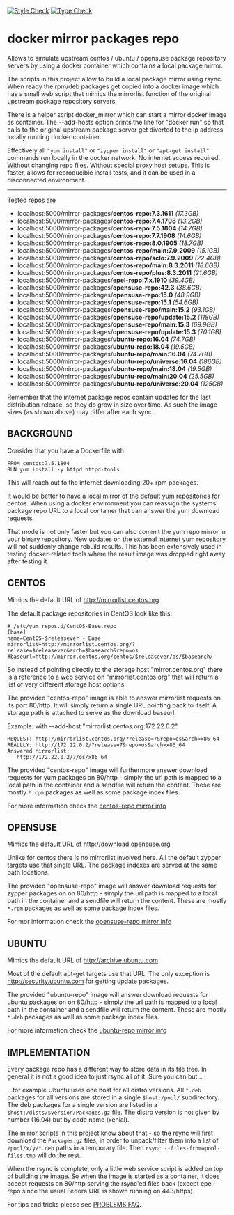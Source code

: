 [![Style Check](https://github.com/gdraheim/docker-mirror-packages-repo/actions/workflows/stylecheck.yml/badge.svg?event=push)](https://github.com/gdraheim/docker-mirror-packages-repo/actions/workflows/stylecheck.yml)
[![Type Check](https://github.com/gdraheim/docker-mirror-packages-repo/actions/workflows/typecheck.yml/badge.svg?event=push)](https://github.com/gdraheim/docker-mirror-packages-repo/actions/workflows/typecheck.yml)

# docker mirror packages repo

Allows to simulate upstream centos / ubuntu / opensuse
package repository servers by using a docker container
which contains a local package mirror.

The scripts in this project allow to build a local package
mirror using rsync. When ready the rpm/deb packages get
copied into a docker image which has a small web script
that mimics the mirrorlist function of the original
upstream package repository servers.

There is a helper script docker_mirror which can start
a mirror docker image as container. The --add-hosts
option prints the line for "docker run" so that calls
to the original upstream package server get diverted
to the ip address locally running docker container.

Effectively all `"yum install"` or `"zypper install"` or
`"apt-get install"` commands run locally in the docker 
network. No internet access required. Without changing 
repo files. Without special proxy host setups. This is
faster, allows for reproducible install tests, and it
can be used in a disconnected environment.

----

Tested repos are

 * localhost:5000/mirror-packages/**centos-repo:7.3.1611**       _(17.3GB)_
 * localhost:5000/mirror-packages/**centos-repo:7.4.1708**       _(13.2GB)_
 * localhost:5000/mirror-packages/**centos-repo:7.5.1804**       _(14.7GB)_
 * localhost:5000/mirror-packages/**centos-repo:7.7.1908**       _(14.6GB)_
 * localhost:5000/mirror-packages/**centos-repo:8.0.1905**       _(18.7GB)_
 * localhost:5000/mirror-packages/**centos-repo/main:7.9.2009**  _(15.1GB)_
 * localhost:5000/mirror-packages/**centos-repo/sclo:7.9.2009**  _(22.4GB)_
 * localhost:5000/mirror-packages/**centos-repo/main:8.3.2011**  _(18.6GB)_
 * localhost:5000/mirror-packages/**centos-repo/plus:8.3.2011**  _(21.6GB)_
 * localhost:5000/mirror-packages/**epel-repo:7.x.1910**         _(39.4GB)_
 * localhost:5000/mirror-packages/**opensuse-repo:42.3**         _(38.6GB)_
 * localhost:5000/mirror-packages/**opensuse-repo:15.0**         _(48.9GB)_
 * localhost:5000/mirror-packages/**opensuse-repo:15.1**         _(54.6GB)_
 * localhost:5000/mirror-packages/**opensuse-repo/main:15.2**    _(93.1GB)_
 * localhost:5000/mirror-packages/**opensuse-repo/update:15.2**   _(118GB)_
 * localhost:5000/mirror-packages/**opensuse-repo/main:15.3**    _(69.9GB)_
 * localhost:5000/mirror-packages/**opensuse-repo/update:15.3**   _(70.1GB)_
 * localhost:5000/mirror-packages/**ubuntu-repo:16.04**          _(74.7GB)_
 * localhost:5000/mirror-packages/**ubuntu-repo:18.04**          _(19.5GB)_
 * localhost:5000/mirror-packages/**ubuntu-repo/main:16.04**     _(74.7GB)_
 * localhost:5000/mirror-packages/**ubuntu-repo/universe:16.04**  _(186GB)_
 * localhost:5000/mirror-packages/**ubuntu-repo/main:18.04**     _(19.5GB)_
 * localhost:5000/mirror-packages/**ubuntu-repo/main:20.04**     _(25.5GB)_
 * localhost:5000/mirror-packages/**ubuntu-repo/universe:20.04**  _(125GB)_

Remember that the internet package repos contain updates for the last
distribution release, so they do grow in size over time. As such the
image sizes (as shown above) may differ after each sync.

## BACKGROUND

Consider that you have a Dockerfile with

    FROM centos:7.5.1804
    RUN yum install -y httpd httpd-tools

This will reach out to the internet downloading 20+ rpm packages.

It would be better to have a local mirror of the default yum 
repositories for centos. When using a docker environment you 
can reassign the systems' package repo URL to a local container 
that can answer the yum download requests.

That mode is not only faster but you can also commit the yum repo
mirror in your binary repository. New updates on the external 
internet yum repository will not suddenly change rebuild results. 
This has been extensively used in testing docker-related tools 
where the result image was dropped right away after testing it.

## CENTOS

Mimics the default URL of http://mirrorlist.centos.org

The default package repositories in CentOS look like this:

    # /etc/yum.repos.d/CentOS-Base.repo
    [base]
    name=CentOS-$releasever - Base
    mirrorlist=http://mirrorlist.centos.org/?release=$releasever&arch=$basearch&repo=os
    #baseurl=http://mirror.centos.org/centos/$releasever/os/$basearch/

So instead of pointing directly to the storage host "mirror.centos.org" 
there is a reference to a web service on "mirrorlist.centos.org" that 
will return a list of very different storage host options.

The provided "centos-repo" image is able to answer mirrorlist requests
on its port 80/http. It will simply return a single URL pointing back
to itself. A storage path is attached to serve as the download baseurl.

Example: with --add-host "mirrorlist.centos.org:172.22.0.2"

    REQUEST: http://mirrorlist.centos.org/?release=7&repo=os&arch=x86_64
    REALLLY: http://172.22.0.2/?release=7&repo=os&arch=x86_64
    Answered Mirrorlist:
       http://172.22.0.2/7/os/x86_64

The provided "centos-repo" image will furthermore answer download requests
for yum packages on 80/http - simply the url path is mapped to a local path
in the container and a sendfile will return the content. These are mostly 
`*.rpm` packages as well as some package index files.

For more information check the [centos-repo mirror info](./centos-repo-mirror.info.md)

## OPENSUSE

Mimics the default URL of http://download.opensuse.org

Unlike for centos there is no mirrorlist involved here. All the default 
zypper targets use that single URL. The package indexes are served at 
the same path locations.

The provided "opensuse-repo" image will answer download requests 
for zypper packages on on 80/http - simply the url path is 
mapped to a local path in the container and a sendfile will 
return the content. These are mostly `*.rpm` packages as well
as some package index files.

For mor information check the [opensuse-repo mirror info](./opensuse-repo-mirror.info.md)

## UBUNTU

Mimics the default URL of http://archive.ubuntu.com

Most of the default apt-get targets use that URL. The
only exception is http://security.ubuntu.com for getting
update packages.

The provided "ubuntu-repo" image will answer download requests 
for ubuntu packages on on 80/http - simply the url path 
is mapped to a local path in the container and a sendfile 
will return the content. These are mostly `*.deb` packages 
as well as some package index files.

For more information check the [ubuntu-repo mirror info](./ubuntu-repo-mirror.info.md)

## IMPLEMENTATION

Every package repo has a different way to store data in its
file tree. In general it is not a good idea to just rsync
all of it. Sure you can but...

...for example Ubuntu uses one host for all distro versions.
All `*.deb` packages for all versions are stored in a single
`$host:/pool/` subdirectory. The deb packages for a single
version are listed in a `$host:/dists/$version/Packages.gz` 
file. The distro version is not given by number (16.04) but 
by code name (xenial).

The mirror scripts in this project know about that - so the 
rsync will first download the `Packages.gz` files, in order 
to unpack/filter them into a list of `/pool/x/y/*.deb` paths
in a temporary file. Then `rsync --files-from=pool-files.tmp` 
will do the rest.

When the rsync is complete, only a little web service script
is added on top of building the image. So when the image is
started as a container, it does accept requests on 80/http
serving the rsync'ed files back (except epel-repo since the
usual Fedora URL is shown running on 443/https).

For tips and tricks please see [PROBLEMS FAQ](./PROBLEMS.md).

